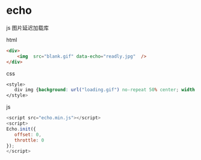 # echo
js 图片延迟加载库

html
``` html
<div>
    <img  src="blank.gif" data-echo="readly.jpg"  />
</div>
```    
   
 css   
 ``` css
<style>
    div img {background: url("loading.gif") no-repeat 50% center; width:100%;}
</style>
 ``` 
js
 ``` javascript
<script src="echo.min.js"></script>
<script>
Echo.init({
    offset: 0,
    throttle: 0
});
</script>
 ```
